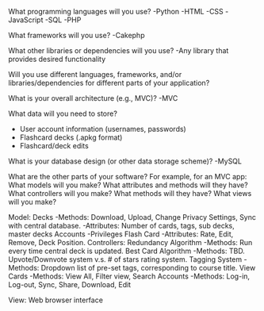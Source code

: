 What programming languages will you use?
-Python
-HTML
-CSS
-JavaScript
-SQL
-PHP

What frameworks will you use?
-Cakephp

What other libraries or dependencies will you use?
-Any library that provides  desired functionality

Will you use different languages, frameworks, and/or libraries/dependencies for different parts of your application?

What is your overall architecture (e.g., MVC)?
-MVC

What data will you need to store?
- User account information (usernames, passwords)
- Flashcard decks (.apkg format)
- Flashcard/deck edits

What is your database design (or other data storage scheme)?
-MySQL

What are the other parts of your software? For example, for an MVC app: What models will you make? What attributes and methods will they have? What controllers will you make? What methods will they have? What views will you make?

Model: 
Decks
-Methods: Download, Upload, Change Privacy Settings, Sync with central database. 
    -Attributes: Number of cards, tags, sub decks, master decks
Accounts
    -Privileges
Flash Card
    -Attributes: Rate, Edit, Remove, Deck Position.
Controllers:
 Redundancy Algorithm
    -Methods: Run every time central deck is updated.
Best Card Algorithm
    -Methods: TBD. Upvote/Downvote system v.s. # of stars rating system. 
Tagging System
    -Methods: Dropdown list of pre-set tags, corresponding to course title.
View Cards
-Methods: View All, Filter view, Search
Accounts
    -Methods: Log-in, Log-out, Sync, Share, Download, Edit
       
View: Web browser interface
    


